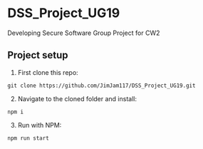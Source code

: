 # DSS_Project_UG19
Developing Secure Software Group Project for CW2

## Project setup
1. First clone this repo:
```
git clone https://github.com/JimJam117/DSS_Project_UG19.git
```

2. Navigate to the cloned folder and install:
```
npm i
```

3. Run with NPM:
```
npm run start
```